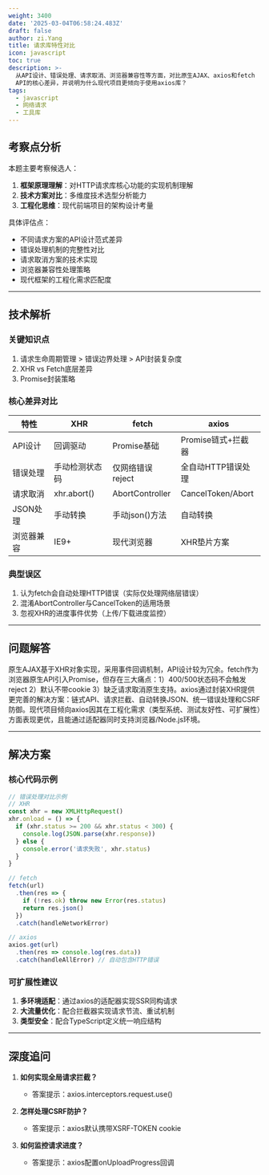 ```yaml
---
weight: 3400
date: '2025-03-04T06:58:24.483Z'
draft: false
author: zi.Yang
title: 请求库特性对比
icon: javascript
toc: true
description: >-
  从API设计、错误处理、请求取消、浏览器兼容性等方面，对比原生AJAX、axios和fetch
  API的核心差异，并说明为什么现代项目更倾向于使用axios库？
tags:
  - javascript
  - 网络请求
  - 工具库
---
```


## 考察点分析

本题主要考察候选人：
1. **框架原理理解**：对HTTP请求库核心功能的实现机制理解
2. **技术方案对比**：多维度技术选型分析能力
3. **工程化思维**：现代前端项目的架构设计考量

具体评估点：
- 不同请求方案的API设计范式差异
- 错误处理机制的完整性对比
- 请求取消方案的技术实现
- 浏览器兼容性处理策略
- 现代框架的工程化需求匹配度

---

## 技术解析

### 关键知识点
1. 请求生命周期管理 > 错误边界处理 > API封装复杂度
2. XHR vs Fetch底层差异
3. Promise封装策略

### 核心差异对比
| 特性            | XHR               | fetch               | axios               |
|----------------|-------------------|---------------------|---------------------|
| API设计         | 回调驱动          | Promise基础         | Promise链式+拦截器  |
| 错误处理        | 手动检测状态码    | 仅网络错误reject     | 全自动HTTP错误处理  |
| 请求取消        | xhr.abort()       | AbortController     | CancelToken/Abort   |
| JSON处理        | 手动转换          | 手动json()方法      | 自动转换            |
| 浏览器兼容      | IE9+              | 现代浏览器           | XHR垫片方案         |

### 典型误区
1. 认为fetch会自动处理HTTP错误（实际仅处理网络层错误）
2. 混淆AbortController与CancelToken的适用场景
3. 忽视XHR的进度事件优势（上传/下载进度监控）

---

## 问题解答

原生AJAX基于XHR对象实现，采用事件回调机制，API设计较为冗余。fetch作为浏览器原生API引入Promise，但存在三大痛点：1）400/500状态码不会触发reject 2）默认不带cookie 3）缺乏请求取消原生支持。axios通过封装XHR提供更完善的解决方案：链式API、请求拦截、自动转换JSON、统一错误处理和CSRF防御。现代项目倾向axios因其在工程化需求（类型系统、测试友好性、可扩展性）方面表现更优，且能通过适配器同时支持浏览器/Node.js环境。

---

## 解决方案

### 核心代码示例
```javascript
// 错误处理对比示例
// XHR
const xhr = new XMLHttpRequest()
xhr.onload = () => {
  if (xhr.status >= 200 && xhr.status < 300) {
    console.log(JSON.parse(xhr.response))
  } else {
    console.error('请求失败', xhr.status)
  }
}

// fetch
fetch(url)
  .then(res => {
    if (!res.ok) throw new Error(res.status)
    return res.json()
  })
  .catch(handleNetworkError)

// axios
axios.get(url)
  .then(res => console.log(res.data))
  .catch(handleAllError) // 自动包含HTTP错误
```

### 可扩展性建议
1. **多环境适配**：通过axios的适配器实现SSR同构请求
2. **大流量优化**：配合拦截器实现请求节流、重试机制
3. **类型安全**：配合TypeScript定义统一响应结构

---

## 深度追问

1. **如何实现全局请求拦截？**
   - 答案提示：axios.interceptors.request.use()

2. **怎样处理CSRF防护？**
   - 答案提示：axios默认携带XSRF-TOKEN cookie

3. **如何监控请求进度？**
   - 答案提示：axios配置onUploadProgress回调